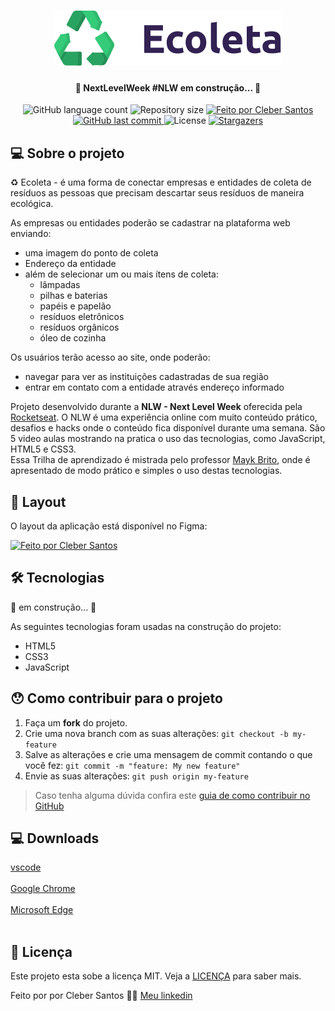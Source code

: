 
 <h1 align="center">
    <img alt="NextLevelWeek" title="#NextLevelWeek" src="assets/logo.svg" />
</h1>

<h4 align="center"> 
	🚧 NextLevelWeek #NLW em construção... 🚧
</h4>

<p align="center">
  <img alt="GitHub language count" src="https://img.shields.io/github/languages/count/cleber-santos/ecoleta?style=plastic">

  <img alt="Repository size" src="https://img.shields.io/github/repo-size/cleber-santos/ecoleta?style=plastic">

  	
  <a href="https://www.linkedin.com/in/cleber-rodrigo-santos/">
    <img alt="Feito por Cleber Santos" src="https://img.shields.io/badge/Feito%20por-Cleber%20Santos-green">
  </a>
	
  
  <a href="https://github.com/cleber-santos/ecoleta/commits/master">
    <img alt="GitHub last commit" src="https://img.shields.io/github/last-commit/cleber-santos/ecoleta?style=plastic">
  </a>

  <img alt="License" src="https://img.shields.io/badge/license-MIT-brightgreen">
   <a href="">
    <img alt="Stargazers" src="https://img.shields.io/github/stars/cleber-santos/Ecoleta?style=social">
  </a>
</p>


## 💻 Sobre o projeto

♻️ Ecoleta - é uma forma de conectar empresas e entidades de coleta de resíduos as pessoas que precisam descartar seus resíduos de maneira ecológica.

As empresas ou entidades poderão se cadastrar na plataforma web enviando:
- uma imagem do ponto de coleta
- Endereço da entidade
- além de selecionar um ou mais ítens de coleta: 
  - lâmpadas
  - pilhas e baterias
  - papéis e papelão
  - resíduos eletrônicos
  - resíduos orgânicos
  - óleo de cozinha

Os usuários terão acesso ao site, onde poderão:
- navegar para ver as instituições cadastradas de sua região
- entrar em contato com a entidade através endereço informado

Projeto desenvolvido durante a **NLW - Next Level Week** oferecida pela [Rocketseat](https://rocketseat.com.br/).
O NLW é uma experiência online com muito conteúdo prático, desafios e hacks onde o conteúdo fica disponível durante uma semana.
São 5 video aulas mostrando na pratica o uso das tecnologias, como JavaScript, HTML5 e CSS3.<br>
Essa Trilha de aprendizado é mistrada pelo professor [Mayk Brito](https://www.linkedin.com/in/maykbrito/), onde é apresentado de modo prático e simples o uso destas tecnologias.


## 🎨 Layout

O layout da aplicação está disponível no Figma:

<a href="https://www.figma.com/file/Byw4X5etg8VCmezueyhzkC/Ecoleta-(Starter)">
  <img alt="Feito por Cleber Santos" src="https://img.shields.io/badge/Link%20to-Figma-red">
</a>


## 🛠 Tecnologias

🚧 em construção... 🚧

As seguintes tecnologias foram usadas na construção do projeto:

* HTML5
* CSS3
* JavaScript

## 😯 Como contribuir para o projeto

1. Faça um **fork** do projeto.
2. Crie uma nova branch com as suas alterações: `git checkout -b my-feature`
3. Salve as alterações e crie uma mensagem de commit contando o que você fez: `git commit -m "feature: My new feature"`
4. Envie as suas alterações: `git push origin my-feature`
> Caso tenha alguma dúvida confira este [guia de como contribuir no GitHub](https://github.com/firstcontributions/first-contributions)


## :computer: Downloads

[vscode](https://code.visualstudio.com/)<br><br>
[Google Chrome](https://www.google.com/intl/pt-BR/chrome/)<br><br>
[Microsoft Edge](https://www.microsoft.com/pt-br/edge)<br><br>


## 📝 Licença
Este projeto esta sobe a licença MIT. Veja a [LICENÇA](https://opensource.org/licenses/MIT) para saber mais.

Feito por por Cleber Santos 👋🏽 [Meu linkedin](https://www.linkedin.com/in/cleber-rodrigo-santos)
